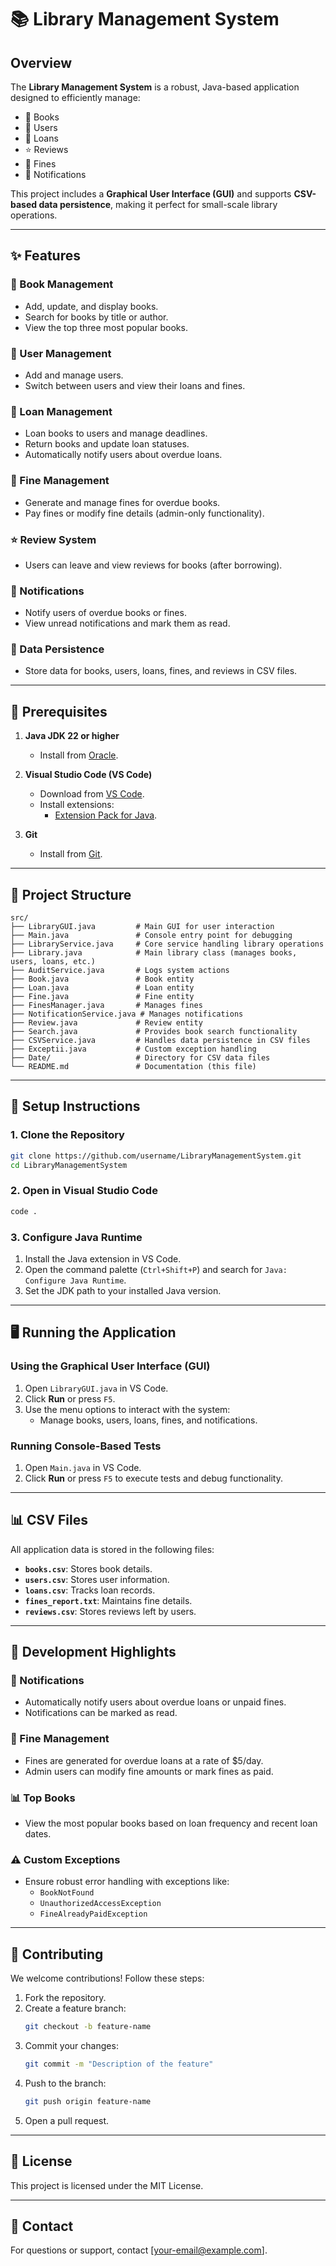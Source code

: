# 📚 Library Management System

## Overview

The **Library Management System** is a robust, Java-based application designed to efficiently manage:
- 📘 Books
- 👤 Users
- 📑 Loans
- ⭐ Reviews
- 💸 Fines
- 🔔 Notifications

This project includes a **Graphical User Interface (GUI)** and supports **CSV-based data persistence**, making it perfect for small-scale library operations.

---

## ✨ Features

### 📘 Book Management
- Add, update, and display books.
- Search for books by title or author.
- View the top three most popular books.

### 👤 User Management
- Add and manage users.
- Switch between users and view their loans and fines.

### 📑 Loan Management
- Loan books to users and manage deadlines.
- Return books and update loan statuses.
- Automatically notify users about overdue loans.

### 💸 Fine Management
- Generate and manage fines for overdue books.
- Pay fines or modify fine details (admin-only functionality).

### ⭐ Review System
- Users can leave and view reviews for books (after borrowing).

### 🔔 Notifications
- Notify users of overdue books or fines.
- View unread notifications and mark them as read.

### 📂 Data Persistence
- Store data for books, users, loans, fines, and reviews in CSV files.

---

## 🔧 Prerequisites

1. **Java JDK 22 or higher**
   - Install from [Oracle](https://www.oracle.com/java/technologies/javase-downloads.html).

2. **Visual Studio Code (VS Code)**
   - Download from [VS Code](https://code.visualstudio.com/).
   - Install extensions:
     - [Extension Pack for Java](https://marketplace.visualstudio.com/items?itemName=vscjava.vscode-java-pack).

3. **Git**
   - Install from [Git](https://git-scm.com/).

---

## 📂 Project Structure

```
src/
├── LibraryGUI.java         # Main GUI for user interaction
├── Main.java               # Console entry point for debugging
├── LibraryService.java     # Core service handling library operations
├── Library.java            # Main library class (manages books, users, loans, etc.)
├── AuditService.java       # Logs system actions
├── Book.java               # Book entity
├── Loan.java               # Loan entity
├── Fine.java               # Fine entity
├── FinesManager.java       # Manages fines
├── NotificationService.java # Manages notifications
├── Review.java             # Review entity
├── Search.java             # Provides book search functionality
├── CSVService.java         # Handles data persistence in CSV files
├── Exceptii.java           # Custom exception handling
├── Date/                   # Directory for CSV data files
└── README.md               # Documentation (this file)
```

---

## 🚀 Setup Instructions

### 1. Clone the Repository
```bash
git clone https://github.com/username/LibraryManagementSystem.git
cd LibraryManagementSystem
```

### 2. Open in Visual Studio Code
```bash
code .
```

### 3. Configure Java Runtime
1. Install the Java extension in VS Code.
2. Open the command palette (`Ctrl+Shift+P`) and search for `Java: Configure Java Runtime`.
3. Set the JDK path to your installed Java version.

---

## 🖥️ Running the Application

### Using the Graphical User Interface (GUI)
1. Open `LibraryGUI.java` in VS Code.
2. Click **Run** or press `F5`.
3. Use the menu options to interact with the system:
   - Manage books, users, loans, fines, and notifications.

### Running Console-Based Tests
1. Open `Main.java` in VS Code.
2. Click **Run** or press `F5` to execute tests and debug functionality.

---

## 📊 CSV Files

All application data is stored in the following files:
- **`books.csv`**: Stores book details.
- **`users.csv`**: Stores user information.
- **`loans.csv`**: Tracks loan records.
- **`fines_report.txt`**: Maintains fine details.
- **`reviews.csv`**: Stores reviews left by users.

---

## 🌟 Development Highlights

### 🔔 Notifications
- Automatically notify users about overdue loans or unpaid fines.
- Notifications can be marked as read.

### 💸 Fine Management
- Fines are generated for overdue loans at a rate of $5/day.
- Admin users can modify fine amounts or mark fines as paid.

### 📊 Top Books
- View the most popular books based on loan frequency and recent loan dates.

### ⚠️ Custom Exceptions
- Ensure robust error handling with exceptions like:
  - `BookNotFound`
  - `UnauthorizedAccessException`
  - `FineAlreadyPaidException`

---

## 🤝 Contributing

We welcome contributions! Follow these steps:
1. Fork the repository.
2. Create a feature branch:
   ```bash
   git checkout -b feature-name
   ```
3. Commit your changes:
   ```bash
   git commit -m "Description of the feature"
   ```
4. Push to the branch:
   ```bash
   git push origin feature-name
   ```
5. Open a pull request.

---

## 📜 License

This project is licensed under the MIT License.

---

## 📧 Contact

For questions or support, contact [your-email@example.com].

